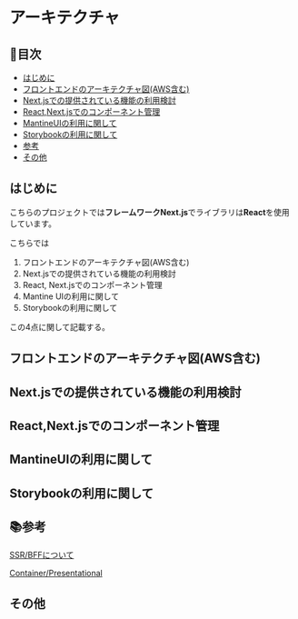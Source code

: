 # アーキテクチャ

## 🚀目次

-   [はじめに](#はじめに)
-   [フロントエンドのアーキテクチャ図(AWS含む)](<#フロントエンドのアーキテクチャ図(AWS含む)>)
-   [Next.jsでの提供されている機能の利用検討](#Next.jsでの提供されている機能の利用検討)
-   [React,Next.jsでのコンポーネント管理](#React,Next.jsでのコンポーネント管理)
-   [MantineUIの利用に関して](#MantineUIの利用に関して)
-   [Storybookの利用に関して](#Storybookの利用に関して)
-   [参考](#参考)
-   [その他](#その他)

## はじめに

こちらのプロジェクトでは**フレームワークNext.js**でライブラリは**React**を使用しています。

こちらでは

1. フロントエンドのアーキテクチャ図(AWS含む)
2. Next.jsでの提供されている機能の利用検討
3. React, Next.jsでのコンポーネント管理
4. Mantine UIの利用に関して
5. Storybookの利用に関して

この4点に関して記載する。

## フロントエンドのアーキテクチャ図(AWS含む)

## Next.jsでの提供されている機能の利用検討

## React,Next.jsでのコンポーネント管理

## MantineUIの利用に関して

## Storybookの利用に関して

## 📚参考

[SSR/BFFについて](https://speakerdeck.com/yosuke_furukawa/ssrfalsehua)

[Container/Presentational](https://zenn.dev/buyselltech/articles/9460c75b7cd8d1)

## その他
